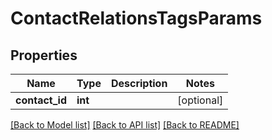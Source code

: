 # ContactRelationsTagsParams

## Properties
Name | Type | Description | Notes
------------ | ------------- | ------------- | -------------
**contact_id** | **int** |  | [optional] 

[[Back to Model list]](../README.md#documentation-for-models) [[Back to API list]](../README.md#documentation-for-api-endpoints) [[Back to README]](../README.md)


